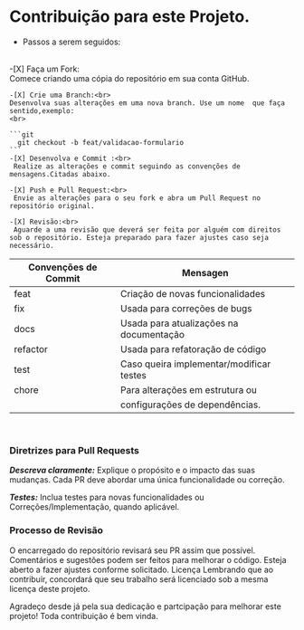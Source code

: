 # Contribuição para este Projeto.

* Passos a serem seguidos:
<br>
    -[X] Faça um Fork:<br>
         Comece criando uma cópia do repositório em sua conta GitHub.

    -[X] Crie uma Branch:<br> 
    Desenvolva suas alterações em uma nova branch. Use um nome  que faça sentido,exemplo:
    <br>

    ```git
      git checkout -b feat/validacao-formulario
    ```
    -[X] Desenvolva e Commit :<br> 
     Realize as alterações e commit seguindo as convenções de mensagens.Citadas abaixo.

    -[X] Push e Pull Request:<br> 
     Envie as alterações para o seu fork e abra um Pull Request no repositório original.

    -[X] Revisão:<br> 
     Aguarde a uma revisão que deverá ser feita por alguém com direitos sob o repositório. Esteja preparado para fazer ajustes caso seja necessário.

| Convenções de Commit   |       Mensagen            |
|----------|-------------------------------------------|
| feat     | Criação de novas funcionalidades          |
| fix      | Usada para correções de bugs              |
| docs     | Usada para atualizações na documentação   |
| refactor | Usada para refatoração de código          |
| test     | Caso queira implementar/modificar testes  |
| chore    | Para alterações em estrutura ou           |
|          |  configurações de dependências.           |

<br> 

 ### Diretrizes para Pull Requests

***Descreva claramente:*** Explique o propósito e o impacto das suas mudanças.
Cada PR deve abordar uma única funcionalidade ou correção.
<br>

***Testes:*** Inclua testes para novas funcionalidades ou Correções/Implementação, quando aplicável.
<br>

### Processo de Revisão

O encarregado do repositório revisará seu PR assim que possível.
Comentários e sugestões podem ser feitos para melhorar o código.
Esteja aberto a fazer ajustes conforme solicitado.
Licença
Lembrando que ao contribuir, concordará que seu trabalho será licenciado sob a mesma licença deste projeto.

Agradeço desde já pela sua dedicação e partcipação para melhorar este projeto! Toda contribuição é bem vinda.
